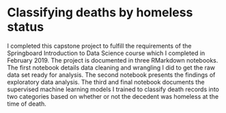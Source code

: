 # Classifying deaths by homeless status

I completed this capstone project to fulfill the requirements of the Springboard Introduction to Data Science course which I completed in February 2019.  The project is documented in three RMarkdown notebooks.  The first notebook details data cleaning and wrangling I did to get the raw data set ready for analysis.  The second notebook presents the findings of exploratory data analysis.  The third and final notebook documents the supervised machine learning models I trained to classify death records into two categories based on whether or not the decedent was homeless at the time of death. 
